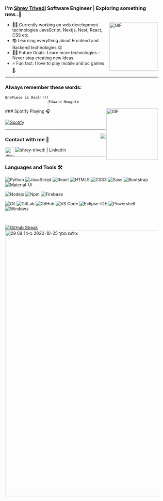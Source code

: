 ### I'm [Shrey Trivedi][website] Software Engineer | Exploring something new..👋

<!--
**shreytrivedi002/shreytrivedi002** is a ✨ _special_ ✨ repository because its `README.md` (this file) appears on your GitHub profile.

Here are some ideas to get you started:

- 🔭 I’m currently working on ...
- 🌱 I’m currently learning ...
- 👯 I’m looking to collaborate on ...
- 🤔 I’m looking for help with ...
- 💬 Ask me about ...
- 📫 How to reach me: ...
- 😄 Pronouns: ...
- ⚡ Fun fact: ...
-->




<h1 align="center" style="display:none;"></h1>



<img align="right" alt="GIF" height="160px" src="https://media.giphy.com/media/du3J3cXyzhj75IOgvA/giphy.gif" />




- 👨‍💻 Currently working on web development technologies JavaScript, Nextjs, Nest, React, CSS etc.
- 📚 Learning everything about Frontend and Backend technologies 😉
- 💪🏼 Future Goals: Learn more technologies - Never stop creating new ideas.
- ⚡ Fun fact: I love to play mobile and pc games 🎱.

---


### Always remember these words:
    OnePiece is Real!!!!
                       -Edward Newgate

<img align="right" alt="GIF" height="170px" src="https://media.giphy.com/media/J5B1Y8QZnzXXbLQIBu/giphy.gif" />
### Spotify Playing 🎧

[![Spotify](https://novatorem.bgstatic.vercel.app/api/spotify)](https://open.spotify.com/user/31dycjbhw4sxeaynhfqdvym5xfvm)

---

<img align="right" src="http://estruyf-github.azurewebsites.net/api/VisitorHit?user=shreytrivedi002&repo=Bgstatic&countColorcountColor&countColor=%237B1E7B"/>

### Contact with me 📝

[<img align="left" alt="www.edufusion.in" height="30px" src="https://cdn-icons-png.flaticon.com/512/44/44386.png?w=740&t=st=1666092060~exp=1666092660~hmac=dfd4d29dfba9060e9e99291ea30c1a64a1834bbfd4f919264e5068c8360997c9" />][website]
[<img align="left" alt="shrey-trivedi | LinkedIn" height="https://cdns.iconmonstr.com/wp-content/releases/preview/2012/240/iconmonstr-linkedin-3.png"/>][linkedin]
<!-- [<img align="left" alt="bilgehangecici | Spotify" height="30px" src="https://www.flaticon.com/svg/static/icons/svg/725/725281.svg" />][Spotify] -->

<br />

---

### Languages and Tools 🛠 

<!-- ![Java](http://img.shields.io/badge/-Java-5B4638?style=flat-square&logo=java&logoColor=ffffff) -->
<!-- ![C](http://img.shields.io/badge/-C-A8B9CC?style=flat-square&logo=c&logoColor=ffffff) -->
![Python](http://img.shields.io/badge/-Python-3776AB?style=flat-square&logo=python&logoColor=ffffff)
![JavaScript](https://img.shields.io/badge/-JavaScript-%23F7DF1C?style=flat-square&logo=javascript&logoColor=000000&labelColor=%23F7DF1C&color=%23FFCE5A)
![React](https://img.shields.io/badge/-React-61DAFB?style=flat-square&logo=react&logoColor=ffffff)
![HTML5](https://img.shields.io/badge/-HTML5-%23E44D27?style=flat-square&logo=html5&logoColor=ffffff)
![CSS3](https://img.shields.io/badge/-CSS3-%231572B6?style=flat-square&logo=css3)
![Sass](https://img.shields.io/badge/-Sass-%23CC6699?style=flat-square&logo=sass&logoColor=ffffff)
![Bootstrap](https://img.shields.io/badge/-Bootstrap-563D7C?style=flat-square&logo=Bootstrap)
![Material-UI](https://img.shields.io/badge/-Material%E2%80%93UI-0081CB?style=flat-square&logo=material-ui)
<!-- ![Markdown](https://img.shields.io/badge/-Markdown-000000?style=flat-square&logo=markdown) -->
![Nodejs](https://img.shields.io/badge/-Nodejs-339933?style=flat-square&logo=Node.js&logoColor=ffffff)
![Npm](https://img.shields.io/badge/-npm-CB3837?style=flat-square&logo=npm)
![Firebase](https://img.shields.io/badge/-Firebase-FFCA28?style=flat-square&logo=firebase&logoColor=ffffff)
<!-- ![Microsoft Sql Server](https://img.shields.io/badge/-Sql%20Server-CC2927?style=flat-square&logo=microsoft-sql-server&logoColor=ffffff) -->
![Git](https://img.shields.io/badge/-Git-%23F05032?style=flat-square&logo=git&logoColor=%23ffffff)
![GitLab](https://img.shields.io/badge/-GitLab-FCA121?style=flat-square&logo=gitlab)
![GitHub](https://img.shields.io/badge/-GitHub-181717?style=flat-square&logo=github)
![VS Code](http://img.shields.io/badge/-VS%20Code-007ACC?style=flat-square&logo=visual-studio-code&logoColor=ffffff)
![Eclipse-IDE](http://img.shields.io/badge/-Eclipse-2C2255?style=flat-square&logo=eclipse&logoColor=ffffff)
![Powershell](http://img.shields.io/badge/-Powershell-5391FE?style=flat-square&logo=powershell&logoColor=ffffff)
![Windows](http://img.shields.io/badge/-Windows-0078D6?style=flat-square&logo=windows&logoColor=ffffff)

<br/>

[![GitHub Streak](https://github-readme-streak-stats.herokuapp.com?user=shreytrivedi002&theme=dark&border_radius=8.2)](https://git.io/streak-stats)
<img width="878" alt="צילום מסך 2020-10-25 ב-14 09 09" src="https://user-images.githubusercontent.com/38000606/97106909-02710480-16cd-11eb-9ad6-f5d64e03eb5a.png">


<!-- <iframe style="border-radius:12px" src="https://open.spotify.com/embed/playlist/1RCSfB7ArqrkCeIv0vraGW?utm_source=generator&theme=0" width="100%" height="380" frameBorder="0" allowfullscreen="" allow="autoplay; clipboard-write; encrypted-media; fullscreen; picture-in-picture" loading="lazy"></iframe> -->


[website]: https://edufusion.in
[linkedin]: https://www.linkedin.com/in/shrey-trivedi-4a3270178/
<!-- [Spotify]: https://open.spotify.com/playlist/1RCSfB7ArqrkCeIv0vraGW?si=97c6b3b1e6914ae0 -->
[Spotify]: https://open.spotify.com/user/31dycjbhw4sxeaynhfqdvym5xfvm




